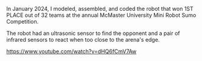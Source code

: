 In January 2024, I modeled, assembled, and coded the robot that won 1ST PLACE out of 32 teams at the annual McMaster University Mini Robot Sumo Competition.

The robot had an ultrasonic sensor to find the opponent and a pair of infrared sensors to react when too close to the arena's edge.

https://www.youtube.com/watch?v=dHQ6fCmV7Aw
